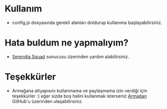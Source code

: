 # Kullanım
- config.js dosyasında gerekli alanları doldurup kullanıma başlayabilirsiniz.

# Hata buldum ne yapmalıyım?
- [Serendia Squad](https://discord.gg/JpPmR2xEqM) sunucusu üzerinden yardım alabilirsiniz.

# Teşekkürler 
- Armağana altyapısını kullanmama ve paylaşmama izin verdiği için teşekkürler :) eğer sizde boş halini kullanmak isterseniz [Armağan](https://github.com/TheArmagan) GitHub'u üzerinden ulaşabilirsiniz.
